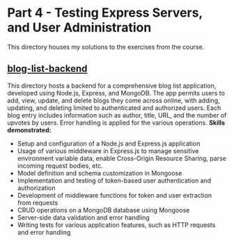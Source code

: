 # Part 4 - Testing Express Servers, and User Administration

This directory houses my solutions to the exercises from the course.

## [blog-list-backend](https://github.com/amywlchong/full-stack-open/tree/master/part4-testing-servers-and-user-administration/blog-list-backend)

This directory hosts a backend for a comprehensive blog list application, developed using Node.js, Express, and MongoDB. The app permits users to add, view, update, and delete blogs they come across online, with adding, updating, and deleting limited to authenticated and authorized users. Each blog entry includes information such as author, title, URL, and the number of upvotes by users. Error handling is applied for the various operations.
**Skills demonstrated:**
- Setup and configuration of a Node.js and Express.js application
- Usage of various middleware in Express.js to manage sensitive environment variable data, enable Cross-Origin Resource Sharing, parse incoming request bodies, etc.
- Model definition and schema customization in Mongoose
- Implementation and testing of token-based user authentication and authorization
- Development of middleware functions for token and user extraction from requests
- CRUD operations on a MongoDB database using Mongoose
- Server-side data validation and error handling
- Writing tests for various application features, such as HTTP requests and error handling
